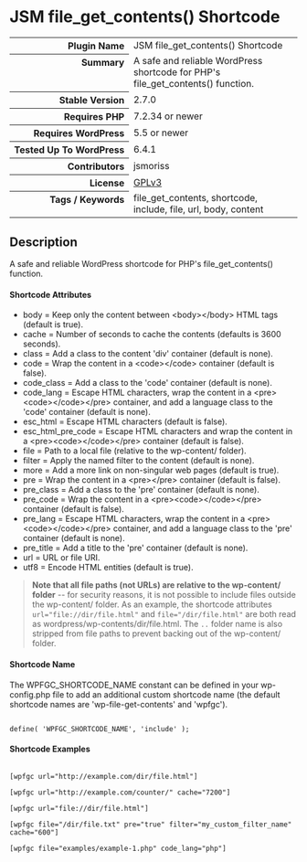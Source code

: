 <h1>JSM file_get_contents() Shortcode</h1>

<table>
<tr><th align="right" valign="top" nowrap>Plugin Name</th><td>JSM file_get_contents() Shortcode</td></tr>
<tr><th align="right" valign="top" nowrap>Summary</th><td>A safe and reliable WordPress shortcode for PHP&#039;s file_get_contents() function.</td></tr>
<tr><th align="right" valign="top" nowrap>Stable Version</th><td>2.7.0</td></tr>
<tr><th align="right" valign="top" nowrap>Requires PHP</th><td>7.2.34 or newer</td></tr>
<tr><th align="right" valign="top" nowrap>Requires WordPress</th><td>5.5 or newer</td></tr>
<tr><th align="right" valign="top" nowrap>Tested Up To WordPress</th><td>6.4.1</td></tr>
<tr><th align="right" valign="top" nowrap>Contributors</th><td>jsmoriss</td></tr>
<tr><th align="right" valign="top" nowrap>License</th><td><a href="https://www.gnu.org/licenses/gpl.txt">GPLv3</a></td></tr>
<tr><th align="right" valign="top" nowrap>Tags / Keywords</th><td>file_get_contents, shortcode, include, file, url, body, content</td></tr>
</table>

<h2>Description</h2>

<p>A safe and reliable WordPress shortcode for PHP's file_get_contents() function.</p>

<h4>Shortcode Attributes</h4>

<ul>
<li>body = Keep only the content between &lt;body&gt;&lt;/body&gt; HTML tags (default is true).</li>
<li>cache = Number of seconds to cache the contents (defaults is 3600 seconds).</li>
<li>class = Add a class to the content 'div' container (default is none).</li>
<li>code = Wrap the content in a &lt;code&gt;&lt;/code&gt; container (default is false).</li>
<li>code_class = Add a class to the 'code' container (default is none).</li>
<li>code_lang = Escape HTML characters, wrap the content in a &lt;pre&gt;&lt;code&gt;&lt;/code&gt;&lt;/pre&gt; container, and add a language class to the 'code' container (default is none).</li>
<li>esc_html = Escape HTML characters (default is false).</li>
<li>esc_html_pre_code = Escape HTML characters and wrap the content in a &lt;pre&gt;&lt;code&gt;&lt;/code&gt;&lt;/pre&gt; container (default is false).</li>
<li>file = Path to a local file (relative to the wp-content/ folder).</li>
<li>filter = Apply the named filter to the content (default is none).</li>
<li>more = Add a more link on non-singular web pages (default is true).</li>
<li>pre = Wrap the content in a &lt;pre&gt;&lt;/pre&gt; container (default is false).</li>
<li>pre_class = Add a class to the 'pre' container (default is none).</li>
<li>pre_code = Wrap the content in a &lt;pre&gt;&lt;code&gt;&lt;/code&gt;&lt;/pre&gt; container (default is false).</li>
<li>pre_lang = Escape HTML characters, wrap the content in a &lt;pre&gt;&lt;code&gt;&lt;/code&gt;&lt;/pre&gt; container, and add a language class to the 'pre' container (default is none).</li>
<li>pre_title = Add a title to the 'pre' container (default is none).</li>
<li>url = URL or file URI.</li>
<li>utf8 = Encode HTML entities (default is true).</li>
</ul>

<blockquote>
  <p><strong>Note that all file paths (not URLs) are relative to the wp-content/ folder</strong> -- for security reasons, it is not possible to include files outside the wp-content/ folder. As an example, the shortcode attributes <code>url="file://dir/file.html"</code> and <code>file="/dir/file.html"</code> are both read as wordpress/wp-contents/dir/file.html. The <code>..</code> folder name is also stripped from file paths to prevent backing out of the wp-content/ folder.</p>
</blockquote>

<h4>Shortcode Name</h4>

<p>The WPFGC_SHORTCODE_NAME constant can be defined in your wp-config.php file to add an additional custom shortcode name (the default shortcode names are 'wp-file-get-contents' and 'wpfgc').</p>

<pre><code>
define( 'WPFGC_SHORTCODE_NAME', 'include' );
</code></pre>

<h4>Shortcode Examples</h4>

<pre><code>
&#91;wpfgc url="http://example.com/dir/file.html"&#93;

&#91;wpfgc url="http://example.com/counter/" cache="7200"&#93;

&#91;wpfgc url="file://dir/file.html"&#93;

&#91;wpfgc file="/dir/file.txt" pre="true" filter="my_custom_filter_name" cache="600"&#93;

&#91;wpfgc file="examples/example-1.php" code_lang="php"&#93;
</code></pre>

